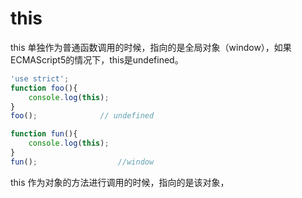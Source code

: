 # this

this 单独作为普通函数调用的时候，指向的是全局对象（window），如果ECMAScript5的情况下，this是undefined。

``` javascript
'use strict';
function foo(){
    console.log(this);
}
foo();				// undefined
```

``` javascript
function fun(){
    console.log(this);
}
fun();					//window
```



this 作为对象的方法进行调用的时候，指向的是该对象，